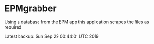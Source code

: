 # EPMgrabber
Using a database from the EPM app this application scrapes the files as required


Latest backup: Sun Sep 29 00:44:01 UTC 2019

